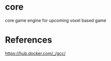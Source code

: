 # core

core game engine for upcoming voxel based game

# References

https://hub.docker.com/_/gcc/
